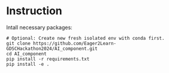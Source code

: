 # Instruction

Intall necessary packages:
```
# Optional: Create new fresh isolated env with conda first.
git clone https://github.com/Eager2Learn-GDSCHackathon2024/AI_component.git
cd AI_component
pip install -r requirements.txt
pip install -e .
```